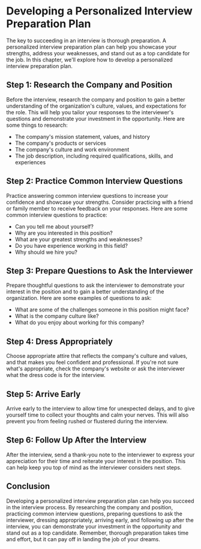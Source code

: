 Developing a Personalized Interview Preparation Plan
==============================================================================================================

The key to succeeding in an interview is thorough preparation. A personalized interview preparation plan can help you showcase your strengths, address your weaknesses, and stand out as a top candidate for the job. In this chapter, we'll explore how to develop a personalized interview preparation plan.

Step 1: Research the Company and Position
-----------------------------------------

Before the interview, research the company and position to gain a better understanding of the organization's culture, values, and expectations for the role. This will help you tailor your responses to the interviewer's questions and demonstrate your investment in the opportunity. Here are some things to research:

* The company's mission statement, values, and history
* The company's products or services
* The company's culture and work environment
* The job description, including required qualifications, skills, and experiences

Step 2: Practice Common Interview Questions
-------------------------------------------

Practice answering common interview questions to increase your confidence and showcase your strengths. Consider practicing with a friend or family member to receive feedback on your responses. Here are some common interview questions to practice:

* Can you tell me about yourself?
* Why are you interested in this position?
* What are your greatest strengths and weaknesses?
* Do you have experience working in this field?
* Why should we hire you?

Step 3: Prepare Questions to Ask the Interviewer
------------------------------------------------

Prepare thoughtful questions to ask the interviewer to demonstrate your interest in the position and to gain a better understanding of the organization. Here are some examples of questions to ask:

* What are some of the challenges someone in this position might face?
* What is the company culture like?
* What do you enjoy about working for this company?

Step 4: Dress Appropriately
---------------------------

Choose appropriate attire that reflects the company's culture and values, and that makes you feel confident and professional. If you're not sure what's appropriate, check the company's website or ask the interviewer what the dress code is for the interview.

Step 5: Arrive Early
--------------------

Arrive early to the interview to allow time for unexpected delays, and to give yourself time to collect your thoughts and calm your nerves. This will also prevent you from feeling rushed or flustered during the interview.

Step 6: Follow Up After the Interview
-------------------------------------

After the interview, send a thank-you note to the interviewer to express your appreciation for their time and reiterate your interest in the position. This can help keep you top of mind as the interviewer considers next steps.

Conclusion
----------

Developing a personalized interview preparation plan can help you succeed in the interview process. By researching the company and position, practicing common interview questions, preparing questions to ask the interviewer, dressing appropriately, arriving early, and following up after the interview, you can demonstrate your investment in the opportunity and stand out as a top candidate. Remember, thorough preparation takes time and effort, but it can pay off in landing the job of your dreams.
